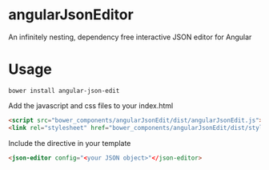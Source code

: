 # angularJsonEditor

An infinitely nesting, dependency free interactive JSON editor for Angular

# Usage

```
bower install angular-json-edit
```

Add the javascript and css files to your index.html

```html
<script src="bower_components/angularJsonEdit/dist/angularJsonEdit.js"></script>
<link rel="stylesheet" href="bower_components/angularJsonEdit/dist/styles/jsonEditor.css">
```

Include the directive in your template

```html
<json-editor config="<your JSON object>"</json-editor>
```
